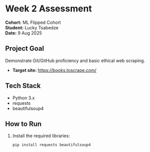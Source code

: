 # Week 2 Assessment

**Cohort:** ML Flipped Cohort  
**Student:** Lucky Tsabedze  
**Date:** 9 Aug 2025

## Project Goal
Demonstrate Git/GitHub proficiency and basic ethical web scraping.

- **Target site:** https://books.toscrape.com/

## Tech Stack
- Python 3.x
- requests
- beautifulsoup4

## How to Run
1. Install the required libraries:
   ```bash
   pip install requests beautifulsoup4

